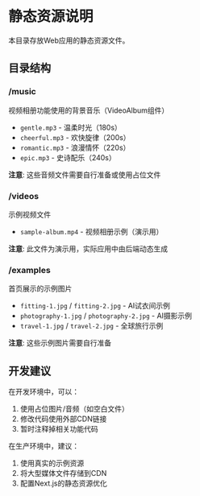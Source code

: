 # 静态资源说明

本目录存放Web应用的静态资源文件。

## 目录结构

### /music
视频相册功能使用的背景音乐（VideoAlbum组件）
- `gentle.mp3` - 温柔时光（180s）
- `cheerful.mp3` - 欢快旋律（200s）
- `romantic.mp3` - 浪漫情怀（220s）
- `epic.mp3` - 史诗配乐（240s）

**注意**: 这些音频文件需要自行准备或使用占位文件

### /videos
示例视频文件
- `sample-album.mp4` - 视频相册示例（演示用）

**注意**: 此文件为演示用，实际应用中由后端动态生成

### /examples
首页展示的示例图片
- `fitting-1.jpg` / `fitting-2.jpg` - AI试衣间示例
- `photography-1.jpg` / `photography-2.jpg` - AI摄影示例
- `travel-1.jpg` / `travel-2.jpg` - 全球旅行示例

**注意**: 这些示例图片需要自行准备

## 开发建议

在开发环境中，可以：
1. 使用占位图片/音频（如空白文件）
2. 修改代码使用外部CDN链接
3. 暂时注释掉相关功能代码

在生产环境中，建议：
1. 使用真实的示例资源
2. 将大型媒体文件存储到CDN
3. 配置Next.js的静态资源优化
